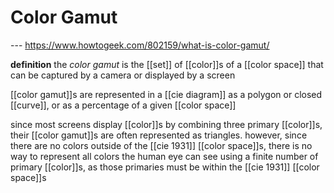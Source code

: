 # Color Gamut

--- <https://www.howtogeek.com/802159/what-is-color-gamut/>

**definition** the _color gamut_ is the [[set]] of [[color]]s of a [[color space]] that can be captured by a camera or displayed by a screen

[[color gamut]]s are represented in a [[cie diagram]] as a polygon or closed [[curve]], or as a percentage of a given [[color space]]

since most screens display [[color]]s by combining three primary [[color]]s, their [[color gamut]]s are often represented as triangles. however, since there are no colors outside of the [[cie 1931]] [[color space]]s, there is no way to represent all colors the human eye can see using a finite number of primary [[color]]s, as those primaries must be within the [[cie 1931]] [[color space]]s
